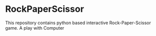 # RockPaperScissor
This repository contains python based interactive Rock-Paper-Scissor game.
A play with Computer
